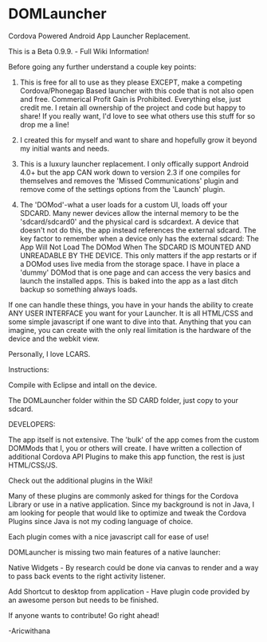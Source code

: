 DOMLauncher
===========

Cordova Powered Android App Launcher Replacement. 

This is a Beta 0.9.9. - Full Wiki Information!  

Before going any further understand a couple key points:

1.  This is free for all to use as they please EXCEPT, make a competing Cordova/Phonegap Based launcher with this code that is not also open and free.  Commerical Profit Gain is Prohibited. Everything else, just credit me.  I retain all ownership of the project and code but happy to share!  If you really want, I'd love to see what others use this stuff for so drop me a line!

2.  I created this for myself and want to share and hopefully grow it beyond my initial wants and needs. 

3.  This is a luxury launcher replacement.  I only offically support Android 4.0+ but the app CAN work down to version 2.3 if one compiles for themselves and removes the 'Missed Communications' plugin and remove come of the settings options from the 'Launch' plugin.

4.  The 'DOMod'-what a user loads for a custom UI, loads off your SDCARD. Many newer devices allow the internal memory to be the 'sdcard/sdcard0' and the physical card is sdcardext.  A device that doesn't not do this, the app instead references the external sdcard.  The key factor to remember when a device only has the external sdcard:  The App Will Not Load The DOMod When The SDCARD IS MOUNTED AND UNREADABLE BY THE DEVICE.  This only matters if the app restarts or if a DOMod uses live media from the storage space.  I have in place a 'dummy' DOMod that is one page and can access the very basics and launch the installed apps. This is baked into the app as a last ditch backup so something always loads.

If one can handle these things, you have in your hands the ability to create ANY USER INTERFACE you want for your Launcher.  It is all HTML/CSS and some simple javascript if one want to dive into that.  Anything that you can imagine, you can create with the only real limitation is the hardware of the device and the webkit view.

Personally, I love LCARS.



Instructions:

Compile with Eclipse and intall on the device.

The DOMLauncher folder within the SD CARD folder, just copy to your sdcard. 



DEVELOPERS:

The app itself is not extensive.  The 'bulk' of the app comes from the custom DOMMods that I, you or others will create.  I have written a collection of additional Cordova API Plugins to make this app function, the rest is just HTML/CSS/JS.

Check out the additional plugins in the Wiki!

Many of these plugins are commonly asked for things for the Cordova Library or use in a native application.  Since my background is not in Java, I am looking for people that would like to optimize and tweak the Cordova Plugins since Java is not my coding language of choice.

Each plugin comes with a nice javascript call for ease of use!


DOMLauncher is missing two main features of a native launcher:

Native Widgets - By research could be done via canvas to render and a way to pass back events to the right activity listener.

Add Shortcut to desktop from application - Have plugin code provided by an awesome person but needs to be finished.

If anyone wants to contribute!  Go right ahead!

-Aricwithana
